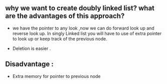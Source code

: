 ## why we want to create doubly linked list? what are the advantages of this approach?

- we have the pointer to any look ,now we can do forward look up and reverse look up.
  In singly Linked list you will have to use of extra pointer to look up or keep track of the previous
  node.

- Deletion is easier .

## Disadvantage :

- Extra memory for pointer to previous node
